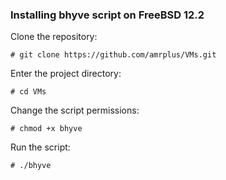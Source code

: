 ### Installing bhyve script on FreeBSD 12.2

Clone the repository:

```
# git clone https://github.com/amrplus/VMs.git
```

Enter the project directory:

```
# cd VMs
```

Change the script permissions:

```
# chmod +x bhyve
```

Run the script:

```
# ./bhyve
```

